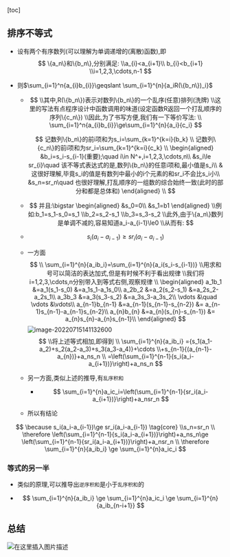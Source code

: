 [toc]



## 排序不等式

- 设有两个有序数列(可以理解为单调递增的(离散)函数),即
  $$
  \{a_n\}和\{b_n\},分别满足:
  \\a_{i}<a_{i+1}\\
  b_{i}<b_{i+1}
  \\i=1,2,3,\cdots,n-1
  $$

- 则$\sum_{i=1}^n{a_{i}b_{i}}\geqslant \sum_{i=1}^{n}{a_iR(\{b_n\})_i}$

  - $$
    \\其中,R(\{b_n\})表示对数列\{b_n\}的一个乱序(任意)排列(洗牌)
    \\这里的写法有点程序设计中函数调用的味道(设定函数R返回一个打乱顺序的序列\{c_n\})
    \\因此,为了书写方便,我们有一下等价写法:
    \\
    \sum_{i=1}^n{a_{i}b_{i}}\ge\sum_{i=1}^{n}{a_i}{c_i}
    $$
    
    $$
    记数列\{b_n\}的前i项和为s_i=\sum_{k=1}^{k=i}{b_k}
    \\
    记数列\{c_n\}的前i项和为sr_i=\sum_{k=1}^{k=i}{c_k}
    \\
    \begin{aligned}
    &b_i=s_i-s_{i-1}(重要);\quad i\in N^+,i=1,2,3,\cdots,n\\
    &s_i\le sr_{i}\quad 该不等式表达式的是,数列\{b_n\}的任意i项和,最小值是s_i\\
    &这很好理解,毕竟s_i的值是有数列中最小的i个元素的和sr_i不会比s_i小\\
    &s_n=sr_n\quad 也很好理解,打乱顺序的一组数的综合始终一致(此时的部分和都是总体和)
    \end{aligned}
    \\
    $$
    
    
    
  - $$
    并且:\bigstar
    \begin{aligned}
    &s_0=0\\
    &s_1=b1
    \end{aligned}
    \\例如:b_1=s_1-s_0=s_1
    \\b_2=s_2-s_1
    \\b_3=s_3-s_2
    \\此外,由于\{a_n\}数列是单调不减的,容易知道a_i-a_{i-1}\le0
    \\从而有:
    $$
  
  - $$
    s_i(a_i-a_{i-1})\ge sr_i(a_i-a_{i-1}) \tag{core}
    $$
  
    



  - 一方面
    $$
    \\
    \sum_{i=1}^{n}{a_ib_i}=\sum_{i=1}^{n}{a_i(s_i-s_{i-1})}
    \\用求和号可以简洁的表达加式,但是有时候不利于看出规律
    \\我们将i=1,2,3,\cdots,n分别带入到等式右侧,观察规律
    \\
    \begin{aligned}
    a_1b_1 &=a_1(s_1-s_0) &=a_1s_1-a_1s_0\\
    a_2b_2 &=a_2(s_2-s_1) &=a_2s_2-a_2s_1\\
    a_3b_3 &=a_3(s_3-s_2) &=a_3s_3-a_3s_2\\
    \vdots &\quad \vdots &\vdots\\
    a_{n-1}b_{n-1} &=a_{n-1}(s_{n-1}-s_{n-2}) &= a_{n-1}s_{n-1}-a_{n-1}s_{n-2}\\
    a_{n}b_{n} &=a_{n}(s_{n}-s_{n-1}) &= a_{n}s_{n}-a_{n}s_{n-1}\\
    \end{aligned}
    $$
    ![image-20220715141132600](https://img-blog.csdnimg.cn/img_convert/e9c13c9f3179e6f7a5ecbafb88ecdb1d.png)
    $$
    \\将上述等式相加,即得到
    \\
    \sum_{i=1}^{n}{a_ib_i}
    ={s_1(a_1-a_2)+s_2(a_2-a_3)+s_3(a_3-a_4)}+\cdots
    \\+s_{n-1}{(a_{n-1}-a_{n})}+a_ns_n
    \\
    =\left(\sum_{i=1}^{n-1}{s_i(a_i-a_{i+1})}\right)+a_ns_n
    $$

  - 另一方面,类似上述的推导,有`乱序积和`

    - $$
      \sum_{i=1}^{n}a_ic_i=\left(\sum_{i=1}^{n-1}{sr_i(a_i-a_{i+1})}\right)+a_nsr_n
      $$

  - 所以有结论

$$
  \because s_i(a_i-a_{i-1})\ge sr_i(a_i-a_{i-1}) \tag{core}
  \\s_n=sr_n
  \\
  \therefore \left(\sum_{i=1}^{n-1}{s_i(a_i-a_{i+1})}\right)+a_ns_n\ge \left(\sum_{i=1}^{n-1}{sr_i(a_i-a_{i+1})}\right)+a_nsr_n
  \\
  \therefore
  \sum_{i=1}^{n}{a_ib_i} \ge \sum_{i=1}^{n}a_ic_i
$$

  ### 等式的另一半

  - 类似的原理,可以推导出`逆序积和`是小于`乱序积和`的

  - $$
    \sum_{i=1}^{n}{a_ib_i} \ge \sum_{i=1}^{n}a_ic_i \ge \sum_{i=1}^{n}{a_ib_{n-i+1}}
    $$

  ##  总结
  ![在这里插入图片描述](https://img-blog.csdnimg.cn/b90fefa2bd974474a92ba77ceafb4e97.png)
